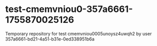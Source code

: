# test-cmemvniou0-357a6661-1755870025126
Temporary repository for test cmemvniou0005unoysz4uwqh2 by user 357a6661-bd21-4a51-b31e-0ed338951b6a
